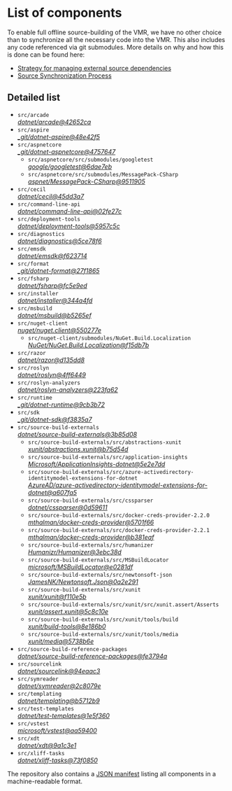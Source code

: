 ﻿# List of components

To enable full offline source-building of the VMR, we have no other choice than to synchronize all the necessary code into the VMR. This also includes any code referenced via git submodules. More details on why and how this is done can be found here:
- [Strategy for managing external source dependencies](src/arcade/Documentation/UnifiedBuild/VMR-Strategy-For-External-Source.md)
- [Source Synchronization Process](src/arcade/Documentation/UnifiedBuild/VMR-Design-And-Operation.md#source-synchronization-process)

## Detailed list

<!-- component list beginning -->
- `src/arcade`  
*[dotnet/arcade@42652ca](https://github.com/dotnet/arcade/tree/42652ca52cd5f9f637fef2b3ab6148805e3c5168)*
- `src/aspire`  
*[_git/dotnet-aspire@48e42f5](https://dev.azure.com/dnceng/internal/_git/dotnet-aspire/?version=GC48e42f59d64d84b404e904996a9ed61f2a17a569)*
- `src/aspnetcore`  
*[_git/dotnet-aspnetcore@4757647](https://dev.azure.com/dnceng/internal/_git/dotnet-aspnetcore/?version=GC47576478939fdd59b4400ad135f47938af486ab3)*
    - `src/aspnetcore/src/submodules/googletest`  
    *[google/googletest@6dae7eb](https://github.com/google/googletest/tree/6dae7eb4a5c3a169f3e298392bff4680224aa94a)*
    - `src/aspnetcore/src/submodules/MessagePack-CSharp`  
    *[aspnet/MessagePack-CSharp@9511905](https://github.com/aspnet/MessagePack-CSharp/tree/95119056ee8f4da1714b055a4f16893afaa73af7)*
- `src/cecil`  
*[dotnet/cecil@45dd3a7](https://github.com/dotnet/cecil/tree/45dd3a73dd5b64b010c4251303b3664bb30df029)*
- `src/command-line-api`  
*[dotnet/command-line-api@02fe27c](https://github.com/dotnet/command-line-api/tree/02fe27cd6a9b001c8feb7938e6ef4b3799745759)*
- `src/deployment-tools`  
*[dotnet/deployment-tools@5957c5c](https://github.com/dotnet/deployment-tools/tree/5957c5c5f85f17c145e7fab4ece37ad6aafcded9)*
- `src/diagnostics`  
*[dotnet/diagnostics@5ce78f6](https://github.com/dotnet/diagnostics/tree/5ce78f66d89ea529e459abddb129ab36cb5bd936)*
- `src/emsdk`  
*[dotnet/emsdk@f623714](https://github.com/dotnet/emsdk/tree/f6237140b33bf18c72dccfeda14be8d103c3b93e)*
- `src/format`  
*[_git/dotnet-format@27f1865](https://dev.azure.com/dnceng/internal/_git/dotnet-format/?version=GC27f18656aab37d71839f562c0653afce07a2d2fd)*
- `src/fsharp`  
*[dotnet/fsharp@fc5e9ed](https://github.com/dotnet/fsharp/tree/fc5e9eda234e2b69aa479f4f83faddc31fdd4da7)*
- `src/installer`  
*[dotnet/installer@344a4fd](https://github.com/dotnet/installer/tree/344a4fdcf1fb978708a0a91b6f08800bbe91b842)*
- `src/msbuild`  
*[dotnet/msbuild@b5265ef](https://github.com/dotnet/msbuild/tree/b5265ef370a651f8c3458110b804e5cbf869eeb5)*
- `src/nuget-client`  
*[nuget/nuget.client@550277e](https://github.com/nuget/nuget.client/tree/550277e0616e549446f03fda35d3e23dff75dc01)*
    - `src/nuget-client/submodules/NuGet.Build.Localization`  
    *[NuGet/NuGet.Build.Localization@f15db7b](https://github.com/NuGet/NuGet.Build.Localization/tree/f15db7b7c6f5affbea268632ef8333d2687c8031)*
- `src/razor`  
*[dotnet/razor@d135dd8](https://github.com/dotnet/razor/tree/d135dd8d2ec1c2fbdee220e8656b308694e17a4b)*
- `src/roslyn`  
*[dotnet/roslyn@4ff6449](https://github.com/dotnet/roslyn/tree/4ff64493649bd045ced204661958393dc5575e96)*
- `src/roslyn-analyzers`  
*[dotnet/roslyn-analyzers@223fa62](https://github.com/dotnet/roslyn-analyzers/tree/223fa62ea09457588b4b0f88ee8ac62ea5ab5db5)*
- `src/runtime`  
*[_git/dotnet-runtime@9cb3b72](https://dev.azure.com/dnceng/internal/_git/dotnet-runtime/?version=GC9cb3b725e3ad2b57ddc9fb2dd48d2d170563a8f5)*
- `src/sdk`  
*[_git/dotnet-sdk@f3835a7](https://dev.azure.com/dnceng/internal/_git/dotnet-sdk/?version=GCf3835a7fb45497f53fc92ca7dd4a06793884b1cd)*
- `src/source-build-externals`  
*[dotnet/source-build-externals@3b85d08](https://github.com/dotnet/source-build-externals/tree/3b85d089311e89b47758ba6a84eeb79374476dc8)*
    - `src/source-build-externals/src/abstractions-xunit`  
    *[xunit/abstractions.xunit@b75d54d](https://github.com/xunit/abstractions.xunit/tree/b75d54d73b141709f805c2001b16f3dd4d71539d)*
    - `src/source-build-externals/src/application-insights`  
    *[Microsoft/ApplicationInsights-dotnet@5e2e7dd](https://github.com/Microsoft/ApplicationInsights-dotnet/tree/5e2e7ddda961ec0e16a75b1ae0a37f6a13c777f5)*
    - `src/source-build-externals/src/azure-activedirectory-identitymodel-extensions-for-dotnet`  
    *[AzureAD/azure-activedirectory-identitymodel-extensions-for-dotnet@a607fa5](https://github.com/AzureAD/azure-activedirectory-identitymodel-extensions-for-dotnet/tree/a607fa5e0005a6178cf1d2fed4fa0f8179cdb186)*
    - `src/source-build-externals/src/cssparser`  
    *[dotnet/cssparser@0d59611](https://github.com/dotnet/cssparser/tree/0d59611784841735a7778a67aa6e9d8d000c861f)*
    - `src/source-build-externals/src/docker-creds-provider-2.2.0`  
    *[mthalman/docker-creds-provider@5701f66](https://github.com/mthalman/docker-creds-provider/tree/5701f6667c1fbd805684857baaa860383bbdfed7)*
    - `src/source-build-externals/src/docker-creds-provider-2.2.1`  
    *[mthalman/docker-creds-provider@b381eaf](https://github.com/mthalman/docker-creds-provider/tree/b381eafbeecb1039f5839fc98ef45e7b3e52dee9)*
    - `src/source-build-externals/src/humanizer`  
    *[Humanizr/Humanizer@3ebc38d](https://github.com/Humanizr/Humanizer/tree/3ebc38de585fc641a04b0e78ed69468453b0f8a1)*
    - `src/source-build-externals/src/MSBuildLocator`  
    *[microsoft/MSBuildLocator@e0281df](https://github.com/microsoft/MSBuildLocator/tree/e0281df33274ac3c3e22acc9b07dcb4b31d57dc0)*
    - `src/source-build-externals/src/newtonsoft-json`  
    *[JamesNK/Newtonsoft.Json@0a2e291](https://github.com/JamesNK/Newtonsoft.Json/tree/0a2e291c0d9c0c7675d445703e51750363a549ef)*
    - `src/source-build-externals/src/xunit`  
    *[xunit/xunit@f110e5b](https://github.com/xunit/xunit/tree/f110e5bee5dfd4c08339587c9c3df9292fcb597c)*
    - `src/source-build-externals/src/xunit/src/xunit.assert/Asserts`  
    *[xunit/assert.xunit@5c8c10e](https://github.com/xunit/assert.xunit/tree/5c8c10e085eb42f39f2fe0b40c94bf56649eb0a4)*
    - `src/source-build-externals/src/xunit/tools/build`  
    *[xunit/build-tools@8e186b0](https://github.com/xunit/build-tools/tree/8e186b0f8e398796e75453f3f18952b06d29fdfd)*
    - `src/source-build-externals/src/xunit/tools/media`  
    *[xunit/media@5738b6e](https://github.com/xunit/media/tree/5738b6e86f08e0389c4392b939c20e3eca2d9822)*
- `src/source-build-reference-packages`  
*[dotnet/source-build-reference-packages@fe3794a](https://github.com/dotnet/source-build-reference-packages/tree/fe3794a68bd668d36d4d5014a9e6c9d22c0e6d86)*
- `src/sourcelink`  
*[dotnet/sourcelink@94eaac3](https://github.com/dotnet/sourcelink/tree/94eaac3385cafff41094454966e1af1d1cf60f00)*
- `src/symreader`  
*[dotnet/symreader@2c8079e](https://github.com/dotnet/symreader/tree/2c8079e2e8e78c0cd11ac75a32014756136ecdb9)*
- `src/templating`  
*[dotnet/templating@b5712b9](https://github.com/dotnet/templating/tree/b5712b997be1bdfef6bcdf0ff79c3677777894cb)*
- `src/test-templates`  
*[dotnet/test-templates@1e5f360](https://github.com/dotnet/test-templates/tree/1e5f3603af2277910aad946736ee23283e7f3e16)*
- `src/vstest`  
*[microsoft/vstest@aa59400](https://github.com/microsoft/vstest/tree/aa59400b11e1aeee2e8af48928dbd48748a8bef9)*
- `src/xdt`  
*[dotnet/xdt@9a1c3e1](https://github.com/dotnet/xdt/tree/9a1c3e1b7f0c8763d4c96e593961a61a72679a7b)*
- `src/xliff-tasks`  
*[dotnet/xliff-tasks@73f0850](https://github.com/dotnet/xliff-tasks/tree/73f0850939d96131c28cf6ea6ee5aacb4da0083a)*
<!-- component list end -->

The repository also contains a [JSON manifest](https://github.com/dotnet/dotnet/blob/main/src/source-manifest.json) listing all components in a machine-readable format.
